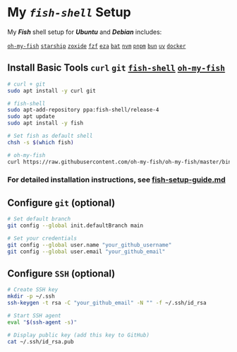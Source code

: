 # My _`fish-shell`_ Setup

My ***Fish*** shell setup for ***Ubuntu*** and ***Debian*** includes:

[`oh-my-fish`](https://github.com/oh-my-fish/oh-my-fish)
[`starship`](https://starship.rs)
[`zoxide`](https://github.com/ajeetdsouza/zoxide)
[`fzf`](https://github.com/junegunn/fzf)
[`eza`](https://github.com/eza-community/eza)
[`bat`](https://github.com/sharkdp/bat)
[`nvm`](https://github.com/nvm-sh/nvm)
[`pnpm`](https://pnpm.io)
[`bun`](https://bun.sh)
[`uv`](https://docs.astral.sh/uv)
[`docker`](https://docs.docker.com/engine)


## Install Basic Tools `curl` `git` [`fish-shell`](https://github.com/fish-shell/fish-shell) [`oh-my-fish`](https://github.com/oh-my-fish/oh-my-fish)

```sh
# curl + git
sudo apt install -y curl git

# fish-shell
sudo apt-add-repository ppa:fish-shell/release-4
sudo apt update
sudo apt install -y fish

# Set fish as default shell
chsh -s $(which fish)
```

```sh
# oh-my-fish
curl https://raw.githubusercontent.com/oh-my-fish/oh-my-fish/master/bin/install | fish
```

### For detailed installation instructions, see [fish-setup-guide.md](https://github.com/rafaelcesar0/my-fish-setup/blob/main/docs/fish-setup-guide.md)

## Configure `git` (optional)

```sh
# Set default branch
git config --global init.defaultBranch main

# Set your credentials
git config --global user.name "your_github_username"
git config --global user.email "your_github_email"
```

## Configure `SSH` (optional)

```sh
# Create SSH key
mkdir -p ~/.ssh
ssh-keygen -t rsa -C "your_github_email" -N "" -f ~/.ssh/id_rsa

# Start SSH agent
eval "$(ssh-agent -s)"

# Display public key (add this key to GitHub)
cat ~/.ssh/id_rsa.pub
```
